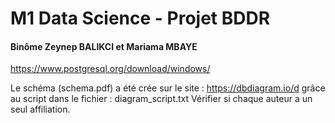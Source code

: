 # M1 Data Science - Projet BDDR

#### Binôme Zeynep BALIKCI et Mariama MBAYE


https://www.postgresql.org/download/windows/


Le schéma (schema.pdf) a été crée sur le site : https://dbdiagram.io/d   grâce au script dans le fichier : diagram_script.txt
Vérifier si chaque auteur a un seul affiliation.
